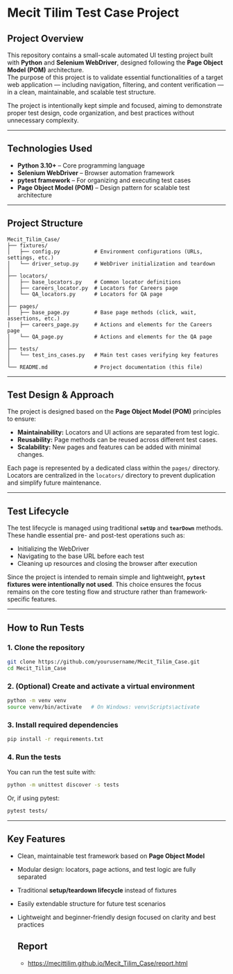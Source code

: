 
# Mecit Tilim Test Case Project

## Project Overview

This repository contains a small-scale automated UI testing project built with **Python** and **Selenium WebDriver**, designed following the **Page Object Model (POM)** architecture.  
The purpose of this project is to validate essential functionalities of a target web application — including navigation, filtering, and content verification — in a clean, maintainable, and scalable test structure.

The project is intentionally kept simple and focused, aiming to demonstrate proper test design, code organization, and best practices without unnecessary complexity.

---

## Technologies Used

- **Python 3.10+** – Core programming language  
- **Selenium WebDriver** – Browser automation framework  
- **pytest framework** – For organizing and executing test cases  
- **Page Object Model (POM)** – Design pattern for scalable test architecture

---

## Project Structure

```
Mecit_Tilim_Case/
├── fixtures/
│   ├── config.py           # Environment configurations (URLs, settings, etc.)
│   └── driver_setup.py     # WebDriver initialization and teardown
│
├── locators/
│   ├── base_locators.py    # Common locator definitions
│   ├── careers_locator.py  # Locators for Careers page
│   └── QA_locators.py      # Locators for QA page
│
├── pages/
│   ├── base_page.py        # Base page methods (click, wait, assertions, etc.)
│   ├── careers_page.py     # Actions and elements for the Careers page
│   └── QA_page.py          # Actions and elements for the QA page
│
├── tests/
│   └── test_ins_cases.py   # Main test cases verifying key features
│
└── README.md               # Project documentation (this file)
```

---

## Test Design & Approach

The project is designed based on the **Page Object Model (POM)** principles to ensure:

- **Maintainability:** Locators and UI actions are separated from test logic.  
- **Reusability:** Page methods can be reused across different test cases.  
- **Scalability:** New pages and features can be added with minimal changes.  

Each page is represented by a dedicated class within the `pages/` directory. Locators are centralized in the `locators/` directory to prevent duplication and simplify future maintenance.

---

## Test Lifecycle

The test lifecycle is managed using traditional **`setUp`** and **`tearDown`** methods. These handle essential pre- and post-test operations such as:

- Initializing the WebDriver  
- Navigating to the base URL before each test  
- Cleaning up resources and closing the browser after execution  

Since the project is intended to remain simple and lightweight, **`pytest` fixtures were intentionally not used**. This choice ensures the focus remains on the core testing flow and structure rather than framework-specific features.

---

## How to Run Tests

### 1. Clone the repository

```bash
git clone https://github.com/yourusername/Mecit_Tilim_Case.git
cd Mecit_Tilim_Case
```

### 2. (Optional) Create and activate a virtual environment

```bash
python -m venv venv
source venv/bin/activate   # On Windows: venv\Scripts\activate
```

### 3. Install required dependencies

```bash
pip install -r requirements.txt
```

### 4. Run the tests

You can run the test suite with:

```bash
python -m unittest discover -s tests
```

Or, if using pytest:

```bash
pytest tests/
```

---

## Key Features

- Clean, maintainable test framework based on **Page Object Model**  
- Modular design: locators, page actions, and test logic are fully separated  
- Traditional **setup/teardown lifecycle** instead of fixtures  
- Easily extendable structure for future test scenarios  
- Lightweight and beginner-friendly design focused on clarity and best practices

  ## Report

  - https://mecittilim.github.io/Mecit_Tilim_Case/report.html

